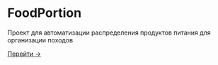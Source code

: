 # FoodPortion


Проект для автоматизации распределения продуктов питания для организации походов


[Перейти ->](https://alekseikorobov.github.io/FoodPortion/FoodPortion/dist/food-portion/)